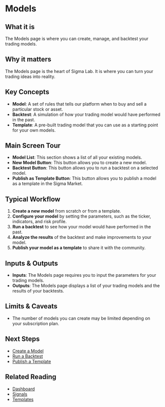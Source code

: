 # Models

## What it is

The Models page is where you can create, manage, and backtest your trading models.

## Why it matters

The Models page is the heart of Sigma Lab. It is where you can turn your trading ideas into reality.

## Key Concepts

*   **Model**: A set of rules that tells our platform when to buy and sell a particular stock or asset.
*   **Backtest**: A simulation of how your trading model would have performed in the past.
*   **Template**: A pre-built trading model that you can use as a starting point for your own models.

## Main Screen Tour

*   **Model List**: This section shows a list of all your existing models.
*   **New Model Button**: This button allows you to create a new model.
*   **Backtest Button**: This button allows you to run a backtest on a selected model.
*   **Publish as Template Button**: This button allows you to publish a model as a template in the Sigma Market.

## Typical Workflow

1.  **Create a new model** from scratch or from a template.
2.  **Configure your model** by setting the parameters, such as the ticker, indicators, and risk profile.
3.  **Run a backtest** to see how your model would have performed in the past.
4.  **Analyze the results** of the backtest and make improvements to your model.
5.  **Publish your model as a template** to share it with the community.

## Inputs & Outputs

*   **Inputs**: The Models page requires you to input the parameters for your trading models.
*   **Outputs**: The Models page displays a list of your trading models and the results of your backtests.

## Limits & Caveats

*   The number of models you can create may be limited depending on your subscription plan.

## Next Steps

*   [Create a Model](../suite/workflows/create-a-model.md)
*   [Run a Backtest](../suite/workflows/run-a-backtest.md)
*   [Publish a Template](../suite/workflows/publish-a-template.md)

## Related Reading

*   [Dashboard](./dashboard.md)
*   [Signals](./signals.md)
*   [Templates](./templates.md)
